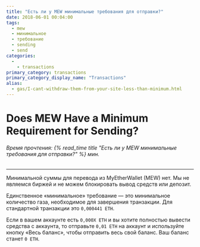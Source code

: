 ```yaml
---
title: "Есть ли у MEW минимальные требования для отправки?"
date: 2018-06-01 00:04:00
tags:
  - mew
  - минимальное
  - требование
  - sending
  - send
categories:
  - 
    - transactions
primary_category: transactions
primary_category_display_name: "Transactions"
alias:
  - gas/I-cant-withdraw-them-from-your-site-less-than-minimum.html
---
```


# __Does MEW Have a Minimum Requirement for Sending?__
###### Время прочтения: {% read_time title "Есть ли у MEW минимальные требования для отправки?" %} мин.
***

Минимальной суммы для перевода из MyEtherWallet (MEW) нет. Мы не являемся биржей и не можем блокировать вывод средств или депозит.

Единственное «минимальное» требование — это минимальное количество газа, необходимое для завершения транзакции. Для стандартной транзакции это `0,000441 ETH`.

Если в вашем аккаунте есть `0,000X ETH` и вы хотите полностью вывести средства с аккаунта, то отправьте `0,01 ETH` на аккаунт и используйте кнопку «Весь баланс», чтобы отправить весь свой баланс. Ваш баланс станет `0 ETH`.